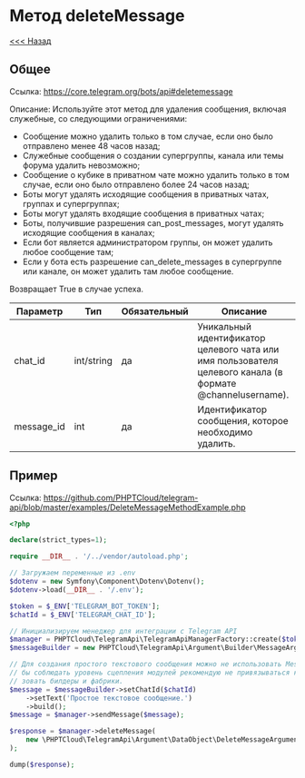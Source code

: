 # Метод deleteMessage

[<<< Назад](./../)

## Общее

Ссылка: https://core.telegram.org/bots/api#deletemessage

Описание:
Используйте этот метод для удаления сообщения, включая служебные, со следующими ограничениями:

- Сообщение можно удалить только в том случае, если оно было отправлено менее 48 часов назад;
- Служебные сообщения о создании супергруппы, канала или темы форума удалить невозможно;
- Сообщение о кубике в приватном чате можно удалить только в том случае, если оно было отправлено более 24 часов назад;
- Боты могут удалять исходящие сообщения в приватных чатах, группах и супергруппах;
- Боты могут удалять входящие сообщения в приватных чатах;
- Боты, получившие разрешения can_post_messages, могут удалять исходящие сообщения в каналах;
- Если бот является администратором группы, он может удалить любое сообщение там;
- Если у бота есть разрешение can_delete_messages в супергруппе или канале, он может удалить там любое сообщение. 

Возвращает True в случае успеха.

| Параметр   | Тип        | Обязательный | Описание                                                                                                  |
|------------|------------|--------------|-----------------------------------------------------------------------------------------------------------|
| chat_id    | int/string | да           | Уникальный идентификатор целевого чата или имя пользователя целевого канала (в формате @channelusername). |
| message_id | int        | да           | Идентификатор сообщения, которое необходимо удалить.                                                      |


## Пример

Ссылка: https://github.com/PHPTCloud/telegram-api/blob/master/examples/DeleteMessageMethodExample.php

```php
<?php

declare(strict_types=1);

require __DIR__ . '/../vendor/autoload.php';

// Загружаем переменные из .env
$dotenv = new Symfony\Component\Dotenv\Dotenv();
$dotenv->load(__DIR__ . '/.env');

$token = $_ENV['TELEGRAM_BOT_TOKEN'];
$chatId = $_ENV['TELEGRAM_CHAT_ID'];

// Инициализируем менеджер для интеграции с Telegram API
$manager = PHPTCloud\TelegramApi\TelegramApiManagerFactory::create($token);
$messageBuilder = new PHPTCloud\TelegramApi\Argument\Builder\MessageArgumentBuilder();

// Для создания простого текстового сообщения можно не использовать MessageArgumentBuilder. Однако, что
// бы соблюдать уровень сцепления модулей рекомендую не привязываться к конкретным реализациям и исполь
// зовать билдеры и фабрики.
$message = $messageBuilder->setChatId($chatId)
    ->setText('Простое текстовое сообщение.')
    ->build();
$message = $manager->sendMessage($message);

$response = $manager->deleteMessage(
    new \PHPTCloud\TelegramApi\Argument\DataObject\DeleteMessageArgument($chatId, $message->getMessageId()),
);

dump($response);
```

